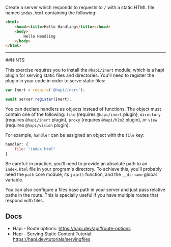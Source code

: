 Create a server which responds to requests to `/` with a static HTML file named
`index.html` containing the following:

```html
<html>
    <head><title>Hello Handling</title></head>
    <body>
        Hello Handling
    </body>
</html>
```

-----------------------------------------------------------------
##HINTS

This exercise requires you to install the `@hapi/inert` module, which is a hapi
plugin for serving static files and directories. You'll need to register the
plugin in your code in order to serve static files:

```js
var Inert = require('@hapi/inert');

await server.register(Inert);
```

You can declare handlers as objects instead of functions. The object must
contain one of the following: `file` (requires `@hapi/inert` plugin), `directory`
(requires `@hapi/inert` plugin), `proxy` (requires `@hapi/h2o2` plugin), or
`view` (requires `@hapi/vision` plugin).

For example, `handler` can be assigned an object with the `file` key:

```js
handler: {
    file: "index.html"
}
```

Be careful: in practice, you'll need to provide an absolute path to an
`index.html` file in your program's directory. To achieve this, you'll probably
need the `path` core module, its `join()` function, and the `__dirname` global
variable.

You can also configure a files base path in your server and just pass relative
paths in the route. This is specially useful if you have multiple routes that
respond with files.

## Docs

- Hapi - Route options: https://hapi.dev/api#route-options
- Hapi - Serving Static Content Tutorial: https://hapi.dev/tutorials/servingfiles
